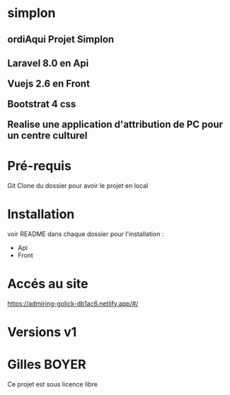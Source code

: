 # simplon

<h2> ordiAqui Projet Simplon <h2>

<p><strong>Laravel 8.0 en Api</strong></p>
<p><strong>Vuejs 2.6 en Front</strong></p>
<p><strong>Bootstrat 4 css</strong></p>

<p>Realise une application d'attribution de PC pour un centre culturel</p>

# Pré-requis

Git Clone du dossier pour avoir le projet en local

# Installation

voir README dans chaque dossier pour l'installation :

- Api
- Front

# Accés au site

<a>https://admiring-golick-db1ac6.netlify.app/#/</a>

# Versions v1



# Gilles BOYER



Ce projet est sous licence libre

